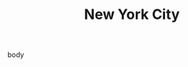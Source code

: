 ---
title: New York City
url: "/nyc"
layout: email
recipients:
- toams7@gmail.com
subject: Subject
body: body
---